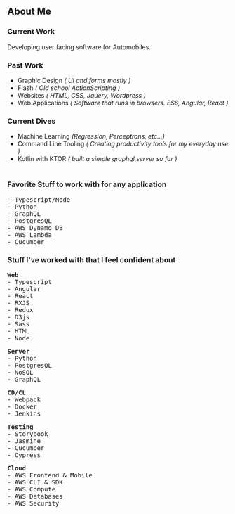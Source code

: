 ## About Me

### Current Work

Developing user facing software for Automobiles.

### Past Work

- Graphic Design <i>( UI and forms mostly )</i>
- Flash <i>( Old school ActionScripting )</i>
- Websites <i>( HTML, CSS, Jquery, Wordpress )</i>
- Web Applications <i>( Software that runs in browsers. ES6, Angular, React )</i>

### Current Dives

- Machine Learning <i>(Regression, Perceptrons, etc...)</i>
- Command Line Tooling <i>( Creating productivity tools for my everyday use )</i>
- Kotlin with KTOR <i>( built a simple graphql server so far )</i>
  <br/>
  <br/>

### Favorite Stuff to work with for any application

<pre>
- Typescript/Node 
- Python
- GraphQL
- PostgresQL
- AWS Dynamo DB
- AWS Lambda
- Cucumber
</pre>

### Stuff I've worked with that I feel confident about

<pre>
<b>Web</b>
- Typescript
- Angular
- React
- RXJS
- Redux
- D3js
- Sass
- HTML
- Node
</pre>
<pre>
<b>Server</b>
- Python
- PostgresQL
- NoSQL
- GraphQL
</pre>
<pre>
<b>CD/CL</b>
- Webpack
- Docker
- Jenkins
</pre>
</pre>
<pre>
<b>Testing</b>
- Storybook
- Jasmine
- Cucumber
- Cypress
</pre>
<pre>
<b>Cloud</b>
- AWS Frontend & Mobile
- AWS CLI & SDK
- AWS Compute
- AWS Databases
- AWS Security
</pre>
